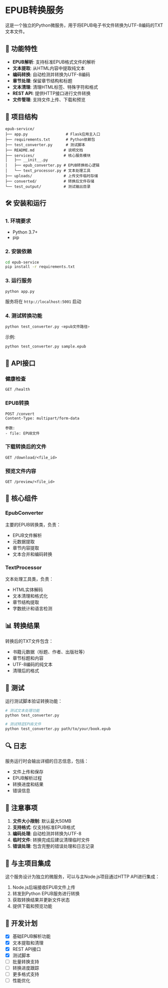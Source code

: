 # EPUB转换服务

这是一个独立的Python微服务，用于将EPUB电子书文件转换为UTF-8编码的TXT文本文件。

## 🚀 功能特性

- **EPUB解析**: 支持标准EPUB格式文件的解析
- **文本提取**: 从HTML内容中提取纯文本
- **编码转换**: 自动检测并转换为UTF-8编码
- **章节处理**: 保留章节结构和标题
- **文本清理**: 清理HTML标签、特殊字符和格式
- **REST API**: 提供HTTP接口进行文件转换
- **文件管理**: 支持文件上传、下载和预览

## 📁 项目结构

```
epub-service/
├── app.py                 # Flask应用主入口
├── requirements.txt       # Python依赖包
├── test_converter.py      # 测试脚本
├── README.md             # 说明文档
├── services/             # 核心服务模块
│   ├── __init__.py
│   ├── epub_converter.py # EPUB转换核心逻辑
│   └── text_processor.py # 文本处理工具
├── uploads/              # 上传文件临时存储
├── converted/            # 转换后文件存储
└── test_output/          # 测试输出目录
```

## 🛠️ 安装和运行

### 1. 环境要求

- Python 3.7+
- pip

### 2. 安装依赖

```bash
cd epub-service
pip install -r requirements.txt
```

### 3. 运行服务

```bash
python app.py
```

服务将在 `http://localhost:5001` 启动

### 4. 测试转换功能

```bash
python test_converter.py <epub文件路径>
```

示例:
```bash
python test_converter.py sample.epub
```

## 📡 API接口

### 健康检查
```
GET /health
```

### EPUB转换
```
POST /convert
Content-Type: multipart/form-data

参数:
- file: EPUB文件
```

### 下载转换后的文件
```
GET /download/<file_id>
```

### 预览文件内容
```
GET /preview/<file_id>
```

## 🔧 核心组件

### EpubConverter
主要的EPUB转换类，负责：
- EPUB文件解析
- 元数据提取
- 章节内容提取
- 文本合并和编码转换

### TextProcessor
文本处理工具类，负责：
- HTML实体解码
- 文本清理和格式化
- 章节结构提取
- 字数统计和语言检测

## 📊 转换结果

转换后的TXT文件包含：
- 书籍元数据（标题、作者、出版社等）
- 章节标题和内容
- UTF-8编码的纯文本
- 清理后的格式

## 🧪 测试

运行测试脚本验证转换功能：

```bash
# 测试文本处理功能
python test_converter.py

# 测试特定EPUB文件
python test_converter.py path/to/your/book.epub
```

## 🔍 日志

服务运行时会输出详细的日志信息，包括：
- 文件上传和保存
- EPUB解析过程
- 转换进度和结果
- 错误信息

## 🚨 注意事项

1. **文件大小限制**: 默认最大50MB
2. **支持格式**: 仅支持标准EPUB格式
3. **编码处理**: 自动检测并转换为UTF-8
4. **临时文件**: 转换完成后建议清理临时文件
5. **错误处理**: 包含完整的错误处理和日志记录

## 🔗 与主项目集成

这个服务设计为独立的微服务，可以与主Node.js项目通过HTTP API进行集成：

1. Node.js后端接收EPUB文件上传
2. 转发到Python EPUB服务进行转换
3. 获取转换结果并更新文件状态
4. 提供下载和预览功能

## 📝 开发计划

- [x] 基础EPUB解析功能
- [x] 文本提取和清理
- [x] REST API接口
- [x] 测试脚本
- [ ] 批量转换支持
- [ ] 转换进度跟踪
- [ ] 更多格式支持
- [ ] 性能优化 